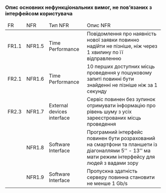 ### Опис основних нефункціональних вимог, не пов’язаних з інтерфейсом користувача

<table>
    <thead>
        <tr>
            <td>FR</td>
            <td>NFR</td>
            <td>Тип NFR</td>
            <td>Опис NFR</td>
        </tr>
    </thead>
    <tbody>
        <tr>
            <td>FR1.1</td>
            <td>NFR1.5</td>
            <td>Time Performance</td>
            <td>Повідомлення про наявність нової заявки повинно надійти не пізніше, ніж через 1 хвилину по її відправленню</td>
        </tr>
        <tr>
            <td>FR2.1</td>
            <td>NFR1.6</td>
            <td>Time Performance</td>
            <td>10 перших доступних місць проведення у пошуковому запиті повинні бути знайденні не пізніше ніж за 1 секунду</td>
        </tr>
        <tr>
            <td>FR2.3</td>
            <td>NFR1.7</td>
            <td>External devices interface</td>
            <td>Сервіс повинен без зупинок отримувати інформацію про рівень шуму з усіх зареєстрованих місць проведення</td>
        </tr>
        <tr>
            <td></td>
            <td>NFR1.8</td>
            <td>Software Interface</td>
            <td>Програмний інтерфейс повинен бути розрахований на смартфони та планшети із діагоналлями 5'' - 13'' ма мати режим інтерфейсу для людей з вадами зору</td>
        </tr
        <tr>
            <td></td>
            <td>NFR1.9</td>
            <td>Software Interface</td>
            <td>Пропускна здатність серверу повинна становити не менше 1 Gb/s</td>
        </tr>
    </tbody>
</table>

